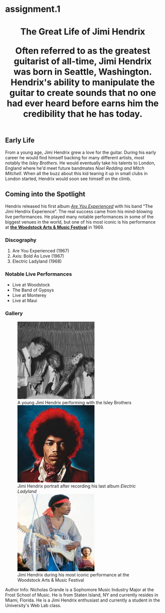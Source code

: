 # assignment.1
<!DOCTYPE html>
<html lang="en">
<head>
    <meta charset="UTF-8">
    <meta name="viewport" content="width=device-width, initial-scale=1.0">
    <meta name="author" content="Nicholas Grande">
    <meta name="description" content="A short history about the life of guitarist and songwriter Jimi Hendrix">
    <meta name="keywords" content="Jimi Hendrix, Guitarist, Woodstock, Psychedelic, Pioneer">
    <title>All About Jimi Hendrix</title>
</head>
<body>
    <header>
        <h1>The Great Life of Jimi Hendrix
            <p>Often referred to as the greatest guitarist of all-time, Jimi Hendrix was born in Seattle, Washington. Hendrix's ability to manipulate the guitar to create sounds that no one had ever heard before earns him the credibility that he has today.</p>
        </h1>
    </header>
    <main>
        <!--This is the beginning of the content inside the website-->
        <section>
            <h2>Early Life</h2>
            <p>From a young age, Jimi Hendrix grew a love for the guitar. During his early career he would find himself backing for many different artists, most notably the <em>Isley Brothers</em>. He would eventually take his talents to London, England where he'd meet future bandmates <em>Noel Redding and Mitch Mitchell</em>. When all the buzz about this kid tearing it up in small clubs in London started, Hendrix would soon see himself on the climb.</p>
        </section>
        <section>
            <h2>Coming into the Spotlight</h2>
            <p>Hendrix released his first album <a href="https://open.spotify.com/album/7rSZXXHHvIhF4yUFdaOCy9"><i>Are You Experienced</i></a> with his band “The Jimi Hendrix Experience”. The real success came from his mind-blowing live performances. He played many notable performances in some of the biggest venues in the world, but one of his most iconic is his performance at <a href="https://www.youtube.com/watch?v=liG349SoF_U"><strong>the Woodstock Arts & Music Festival</strong></a> in 1969.</p>
        </section>
        <section>
            <h3>Discography</h3>
            <ol>
                <li>Are You Experienced (1967)</li>
                <li>Axis: Bold As Love (1967)</li>
                <li>Electric Ladyland (1968)</li>
            </ol>
        </section>
        <section>
            <h3>Notable Live Performances</h3>
            <ul>
                <li>Live at Woodstock</li>
                <li>The Band of Gypsys</li>
                <li>Live at Monterey</li>
                <li>Live at Maui</li>
            </ul>
        </section>
        <section>
            <h3>Gallery</h3>
            <figure>
                <img src="images/jimi hendrix early photo.jpg" alt="Young Jimi Hendrix" width="250" height="250">
                <figcaption>A young Jimi Hendrix performing with the Isley Brothers</figcaption>
                <img src="images/jimi hendrix face photo.jpg" alt="Portait" width="250" height="250">
                <figcaption>Jimi Hendrix portrait after recording his last album <i>Electric Ladyland</i></figcaption>
                <img src="images/jimi hendrix woodstock.jpg" alt="Woodstock Photo" width="250" height="250">
                <figcaption>Jimi Hendrix during his most iconic performance at the Woodstock Arts & Music Festival</figcaption>
            </figure>
        </section>
    </main>
    <footer>
        <p>Author Info: Nicholas Grande is a Sophomore Music Industry Major at the Frost School of Music. He is from Staten Island, NY and currently resides in Miami, Florida. He is a Jimi Hendrix enthusiast and currently a student in the University's Web Lab class.</p>
    </footer>
</body>
</html>